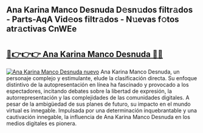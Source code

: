 ## Ana Karina Manco Desnuda D𝚎sn𝚞dos filtr𝚊dos - Parts-AqA Vid𝚎os filtr𝚊dos - N𝚞evas f𝚘tos atr𝚊ctivas CnWEe

# <h2><a href="http://mba9lx3.tromn.icu/?c=Ana+Karina+Manco+Desnuda">🔗👉👉👉 Ana Karina Manco Desnuda 🔗🔗</a></h2>

[![Ana Karina Manco Desnuda nuevo](https://i.imgur.com/pEAQMta.gif)](http://mba9lx3.tromn.icu/?c=Ana+Karina+Manco+Desnuda)
Ana Karina Manco Desnuda, un personaje complejo y estimulante, elude la clasificación directa. Su enfoque distintivo de la autopresentación en línea ha fascinado y provocado a los espectadores, incitando debates sobre la libertad de expresión, la autorrepresentación y las complejidades de las comunidades digitales. A pesar de la ambigüedad de sus planes de futuro, su impacto en el mundo virtual es innegable. Impulsada por una determinación inquebrantable y una cautivación innegable, la influencia de Ana Karina Manco Desnuda en los medios digitales es pionera.
